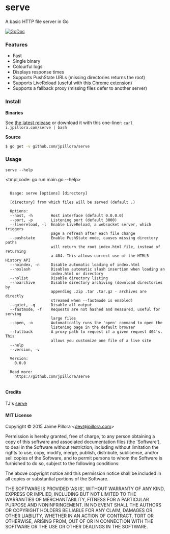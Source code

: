 
# serve

A basic HTTP file server in Go

[![GoDoc](https://godoc.org/github.com/jpillora/serve/server?status.svg)](https://godoc.org/github.com/jpillora/serve/server)

### Features

* Fast
* Single binary
* Colourful logs
* Displays response times
* Supports PushState URLs (missing directories returns the root)
* Supports LiveReload (useful with [this Chrome extension](https://chrome.google.com/webstore/detail/livereload/jnihajbhpnppcggbcgedagnkighmdlei?hl=en))
* Supports a fallback proxy (missing files defer to another server)

### Install

**Binaries**

See [the latest release](https://github.com/jpillora/serve/releases/latest) or download it with this one-liner: `curl i.jpillora.com/serve | bash`

**Source**

``` sh
$ go get -v github.com/jpillora/serve
```

### Usage

```
serve --help
```

<tmpl,code: go run main.go --help>
``` plain 

  Usage: serve [options] [directory]
  
  [directory] from which files will be served (default .)
  
  Options:
  --host, -h        Host interface (default 0.0.0.0)
  --port, -p        Listening port (default 3000)
  --livereload, -l  Enable LiveReload, a websocket server, which triggers 
                    page a refresh after each file change
  --pushstate       Enable PushState mode, causes missing directory paths 
                    will return the root index.html file, instead of returning 
                    a 404. This allows correct use of the HTML5 History API
  --noindex, -n     Disable automatic loading of index.html
  --noslash         Disables automatic slash insertion when loading an 
                    index.html or directory
  --nolist          Disable directory listing
  --noarchive       Disable directory archiving (download directories by 
                    appending .zip .tar .tar.gz - archives are directly 
                    streamed when --fastmode is enabled)
  --quiet, -q       Disable all output
  --fastmode, -f    Requests are not hashed and measured, useful for serving 
                    large files
  --open, -o        Automatically runs the 'open' command to open the 
                    listening page in the default browser
  --fallback        A proxy path to request if a given request 404's. This 
                    allows you customize one file of a live site
  --help          
  --version, -v   
  
  Version:
    0.0.0
  
  Read more:
    https://github.com/jpillora/serve
  
```
</tmpl>

#### Credits

TJ's [serve](https://github.com/tj/serve)

#### MIT License

Copyright © 2015 Jaime Pillora &lt;dev@jpillora.com&gt;

Permission is hereby granted, free of charge, to any person obtaining
a copy of this software and associated documentation files (the
'Software'), to deal in the Software without restriction, including
without limitation the rights to use, copy, modify, merge, publish,
distribute, sublicense, and/or sell copies of the Software, and to
permit persons to whom the Software is furnished to do so, subject to
the following conditions:

The above copyright notice and this permission notice shall be
included in all copies or substantial portions of the Software.

THE SOFTWARE IS PROVIDED 'AS IS', WITHOUT WARRANTY OF ANY KIND,
EXPRESS OR IMPLIED, INCLUDING BUT NOT LIMITED TO THE WARRANTIES OF
MERCHANTABILITY, FITNESS FOR A PARTICULAR PURPOSE AND NONINFRINGEMENT.
IN NO EVENT SHALL THE AUTHORS OR COPYRIGHT HOLDERS BE LIABLE FOR ANY
CLAIM, DAMAGES OR OTHER LIABILITY, WHETHER IN AN ACTION OF CONTRACT,
TORT OR OTHERWISE, ARISING FROM, OUT OF OR IN CONNECTION WITH THE
SOFTWARE OR THE USE OR OTHER DEALINGS IN THE SOFTWARE.